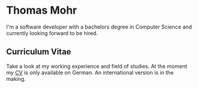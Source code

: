 # Thomas Mohr

I'm a software developer with a bachelors degree in Computer Science and currently looking forward to be hired.

## Curriculum Vitae

Take a look at my working experience and field of studies. At the moment my [CV](https://github.com/Thames1990/Thames1990.github.io/blob/12bb6728c51d2909324829a1bfed826d3245dea8/files/CV.pdf) is only available on German. An international version is in the making.